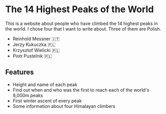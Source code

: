 # The 14 Highest Peaks of the World

This is a website about people who have climbed the 14 highest peaks in the world.
I chose four that I want to write about. Three of them are Polish.

- Reinhold Messner  🇮🇹
- Jerzy Kukuczka  🇵🇱
- Krzysztof Wielicki  🇵🇱
- Piotr Pustelnik  🇵🇱

## Features

- Height and name of each peak
- Find out when and who was the first to reach each of the world's 8,000m peaks
- First winter ascent of every peak
- Some information about four Himalayan climbers
